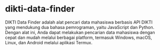 # dikti-data-finder
DIKTI Data Finder adalah alat pencari data mahasiswa berbasis API DIKTI yang mendukung dua bahasa pemrograman, yaitu JavaScript dan Python. Dengan alat ini, Anda dapat melakukan pencarian data mahasiswa dengan cepat dan mudah melalui berbagai platform, termasuk Windows, macOS, Linux, dan Android melalui aplikasi Termux.
